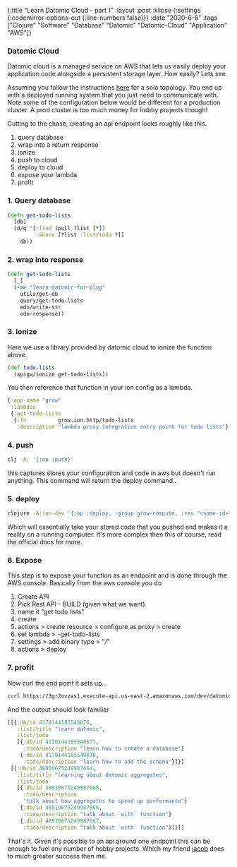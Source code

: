 {:title "Learn Datomic Cloud - part 1"
 :layout :post
 :klipse {:settings {:codemirror-options-out {:line-numbers false}}}
 :date "2020-6-6"
 :tags  ["Clojure" "Software" "Database" "Datomic" "Datomic-Cloud" "Application" "AWS"]}

### Datomic Cloud

Datomic cloud is a managed service on AWS that lets us easily deploy your application code 
alongside a persistent storage layer. How easily? Lets see.

Assuming you follow the instructions [here](https://docs.datomic.com/cloud/index.html#org57fb4a4) for a solo topology. 
You end up with a deployed running system that you just need to communicate with. Note some of the configuration below would
be different for a production cluster. A prod cluster is too much money for hobby projects though!

Cutting to the chase, creating an api endpoint looks roughly like this.

1. query database
2. wrap into a return response
3. ionize
4. push to cloud
5. deploy to cloud
6. expose your lambda
7. profit

### 1. Query database

```clj
(defn get-todo-lists
  [db]
  (d/q '[:find (pull ?list [*])
         :where [?list :list/todo ?]]
    db))
```

### 2. wrap into response

```clj
(defn get-todo-lists
  [_]
  (->> "learn-datomic-for-blog"
    utils/get-db
    query/get-todo-lists
    edn/write-str
    edn-response))
```

### 3. ionize

Here we use a library provided by datomic cloud to ionize the function above. 

```clj
(def todo-lists
  (apigw/ionize get-todo-lists))
```

You then reference that function in your ion config as a lambda.


```clj
{:app-name "grow"
 :lambdas
 {:get-todo-lists
  {:fn          grow.ion.http/todo-lists
   :description "lambda proxy integration entry point for todo lists"}
```

### 4. push

```bash
clj -A: '{:op :push}'
```

this captures stores your configuration and code in aws but doesn't run anything. This command will return the deploy
command..

### 5. deploy


```bash
clojure -A:ion-dev '{:op :deploy, :group grow-compute, :rev "<some-id>"}
```

Which will essentially take your stored code that you pushed and makes it a reality on a running computer. 
It's more complex then this of course, read the official docs for more. 


### 6. Expose 

This step is to expose your function as an endpoint and is done through the AWS console. 
Basically from the aws console you do


1. Create API
2. Pick Rest API - BUILD (given what we want)
3. name it "get todo lists"
4. create
5. actions > create resource > configure as proxy > create 
6. set lambda > <system-name>-get-todo-lists
7. settings > add binary type > "*/*"
8. actions > deploy 

### 7. profit

Now curl the end point it sets up...

```bash
curl https://3gr2ovzas1.execute-api.us-east-2.amazonaws.com/dev/datomic
```

And the output should look familiar

```clj
[[{:db/id 4178144185548876,
   :list/title "learn datomic",
   :list/todo
   [{:db/id 4178144185548877,
     :todo/description "learn how to create a database"}
    {:db/id 4178144185548878,
     :todo/description "learn how to add the schema"}]}]
 [{:db/id 48910675249987664,
   :list/title "learning about datomic aggregates",
   :list/todo
   [{:db/id 48910675249987665,
     :todo/description
     "talk about how aggregates to speed up performance"}
    {:db/id 48910675249987666,
     :todo/description "talk about `with` function"}
    {:db/id 48910675249987667,
     :todo/description "talk about `with` function"}]}]]
```


That's it. Given it's possible to an api around one endpoint this can be enough to fuel 
any number of hobby projects. Which my friend [jacob](https://jacobobryant.com/) does to much greater success then me. 
